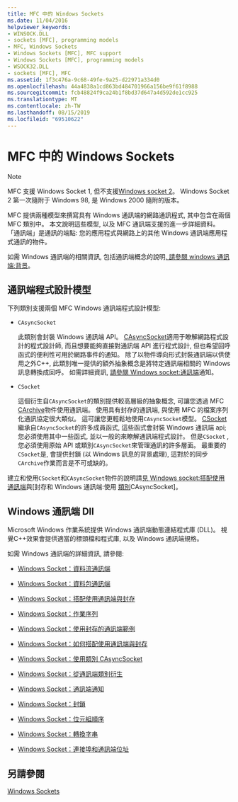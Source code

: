 ```yaml
---
title: MFC 中的 Windows Sockets
ms.date: 11/04/2016
helpviewer_keywords:
- WINSOCK.DLL
- sockets [MFC], programming models
- MFC, Windows Sockets
- Windows Sockets [MFC], MFC support
- Windows Sockets [MFC], programming models
- WSOCK32.DLL
- sockets [MFC], MFC
ms.assetid: 1f3c476a-9c68-49fe-9a25-d22971a334d0
ms.openlocfilehash: 44a4838a1cd863bd484701966a156be9f61f8988
ms.sourcegitcommit: fcb48824f9ca24b1f8bd37d647a4d592de1cc925
ms.translationtype: MT
ms.contentlocale: zh-TW
ms.lasthandoff: 08/15/2019
ms.locfileid: "69510622"
---
```

# <a name="windows-sockets-in-mfc"></a>MFC 中的 Windows Sockets

> [!NOTE]
>  MFC 支援 Windows Socket 1, 但不支援[Windows socket 2](/windows/win32/WinSock/windows-sockets-start-page-2)。 Windows Socket 2 第一次隨附于 Windows 98, 是 Windows 2000 隨附的版本。

MFC 提供兩種模型來撰寫具有 Windows 通訊端的網路通訊程式, 其中包含在兩個 MFC 類別中。 本文說明這些模型, 以及 MFC 通訊端支援的進一步詳細資料。 「通訊端」是通訊的端點: 您的應用程式與網路上的其他 Windows 通訊端應用程式通訊的物件。

如需 Windows 通訊端的相關資訊, 包括通訊端概念的說明[, 請參閱 windows 通訊端:背景](../mfc/windows-sockets-background.md)。

##  <a name="_core_sockets_programming_models"></a>通訊端程式設計模型

下列類別支援兩個 MFC Windows 通訊端程式設計模型:

- `CAsyncSocket`

   此類別會封裝 Windows 通訊端 API。 [CAsyncSocket](../mfc/reference/casyncsocket-class.md)適用于瞭解網路程式設計的程式設計師, 而且想要能夠直接對通訊端 API 進行程式設計, 但也希望回呼函式的便利性可用於網路事件的通知。 除了以物件導向形式封裝通訊端以供使用之外C++, 此類別唯一提供的額外抽象概念是將特定通訊端相關的 Windows 訊息轉換成回呼。 如需詳細資訊, [請參閱 Windows socket:通訊端](../mfc/windows-sockets-socket-notifications.md)通知。

- `CSocket`

   這個衍生自`CAsyncSocket`的類別提供較高層級的抽象概念, 可讓您透過 MFC [CArchive](../mfc/reference/carchive-class.md)物件使用通訊端。 使用具有封存的通訊端, 與使用 MFC 的檔案序列化通訊協定很大類似。 這可讓您更輕鬆地使用`CAsyncSocket`模型。 [CSocket](../mfc/reference/csocket-class.md)繼承自`CAsyncSocket`的許多成員函式, 這些函式會封裝 Windows 通訊端 api; 您必須使用其中一些函式, 並以一般的來瞭解通訊端程式設計。 但是`CSocket` , 您必須使用原始 API 或類別`CAsyncSocket`來管理通訊的許多層面。 最重要的`CSocket`是, 會提供封鎖 (以 Windows 訊息的背景處理), 這對於的同步`CArchive`作業而言是不可或缺的。

建立和使用`CSocket`和`CAsyncSocket`物件的說明請[見 Windows socket:搭配使用通訊端](../mfc/windows-sockets-using-sockets-with-archives.md)與[封存和 Windows 通訊端:使用 [類別](../mfc/windows-sockets-using-class-casyncsocket.md)CAsyncSocket]。

##  <a name="_core_mfc_socket_samples_and_windows_sockets_dlls"></a>Windows 通訊端 Dll

Microsoft Windows 作業系統提供 Windows 通訊端動態連結程式庫 (DLL)。 視覺C++效果會提供適當的標頭檔和程式庫, 以及 Windows 通訊端規格。

如需 Windows 通訊端的詳細資訊, 請參閱:

- [Windows Socket：資料流通訊端](../mfc/windows-sockets-stream-sockets.md)

- [Windows Socket：資料包通訊端](../mfc/windows-sockets-datagram-sockets.md)

- [Windows Socket：搭配使用通訊端與封存](../mfc/windows-sockets-using-sockets-with-archives.md)

- [Windows Socket：作業序列](../mfc/windows-sockets-sequence-of-operations.md)

- [Windows Socket：使用封存的通訊端範例](../mfc/windows-sockets-example-of-sockets-using-archives.md)

- [Windows Socket：如何搭配使用通訊端與封存](../mfc/windows-sockets-how-sockets-with-archives-work.md)

- [Windows Socket：使用類別 CAsyncSocket](../mfc/windows-sockets-using-class-casyncsocket.md)

- [Windows Socket：從通訊端類別衍生](../mfc/windows-sockets-deriving-from-socket-classes.md)

- [Windows Socket：通訊端通知](../mfc/windows-sockets-socket-notifications.md)

- [Windows Socket：封鎖](../mfc/windows-sockets-blocking.md)

- [Windows Socket：位元組順序](../mfc/windows-sockets-byte-ordering.md)

- [Windows Socket：轉換字串](../mfc/windows-sockets-converting-strings.md)

- [Windows Socket：連接埠和通訊端位址](../mfc/windows-sockets-ports-and-socket-addresses.md)

## <a name="see-also"></a>另請參閱

[Windows Sockets](../mfc/windows-sockets.md)
